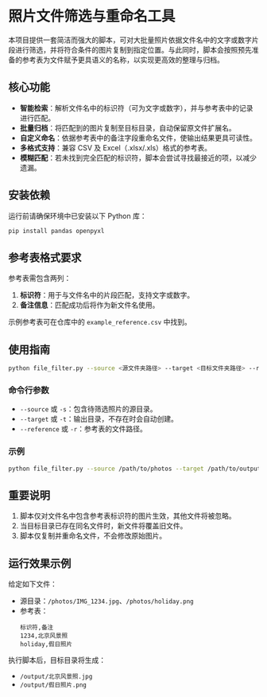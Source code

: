 # 照片文件筛选与重命名工具

本项目提供一套简洁而强大的脚本，可对大批量照片依据文件名中的文字或数字片段进行筛选，并将符合条件的图片复制到指定位置。与此同时，脚本会按照预先准备的参考表为文件赋予更具语义的名称，以实现更高效的整理与归档。

## 核心功能

- **智能检索**：解析文件名中的标识符（可为文字或数字），并与参考表中的记录进行匹配。
- **批量归档**：将匹配到的图片复制至目标目录，自动保留原文件扩展名。
- **自定义命名**：依据参考表中的备注字段重命名文件，使输出结果更具可读性。
- **多格式支持**：兼容 CSV 及 Excel（.xlsx/.xls）格式的参考表。
- **模糊匹配**：若未找到完全匹配的标识符，脚本会尝试寻找最接近的项，以减少遗漏。

## 安装依赖

运行前请确保环境中已安装以下 Python 库：

```bash
pip install pandas openpyxl
```

## 参考表格式要求

参考表需包含两列：
1. **标识符**：用于与文件名中的片段匹配，支持文字或数字。
2. **备注信息**：匹配成功后将作为新文件名使用。

示例参考表可在仓库中的 `example_reference.csv` 中找到。

## 使用指南

```bash
python file_filter.py --source <源文件夹路径> --target <目标文件夹路径> --reference <参考表路径>
```

### 命令行参数

- `--source` 或 `-s`：包含待筛选照片的源目录。
- `--target` 或 `-t`：输出目录，不存在时会自动创建。
- `--reference` 或 `-r`：参考表的文件路径。

### 示例

```bash
python file_filter.py --source /path/to/photos --target /path/to/output --reference example_reference.csv
```

## 重要说明

1. 脚本仅对文件名中包含参考表标识符的图片生效，其他文件将被忽略。
2. 当目标目录已存在同名文件时，新文件将覆盖旧文件。
3. 脚本仅复制并重命名文件，不会修改原始图片。

## 运行效果示例

给定如下文件：
- 源目录：`/photos/IMG_1234.jpg`、`/photos/holiday.png`
- 参考表：
  ```
  标识符,备注
  1234,北京风景照
  holiday,假日照片
  ```

执行脚本后，目标目录将生成：
- `/output/北京风景照.jpg`
- `/output/假日照片.png`

